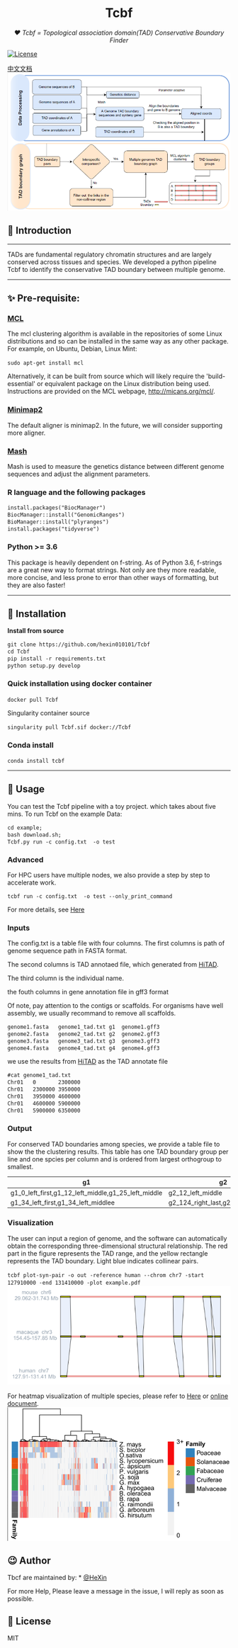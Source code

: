 <h1 align="center">Tcbf</h1>
<p align="center">
    <em> ❤️ Tcbf = Topological association domain(TAD) Conservative Boundary Finder</em>
</p>
<p>
    <a href="https://opensource.org/licenses/MIT">
        <img src="https://img.shields.io/badge/License-MIT-brightgreen.svg" alt="License">
    </a>
</p>

[中文文档](static/TcbfUserManual.docx)
![image](static/pipeline.png)
## 📣 Introduction
___
TADs are fundamental regulatory chromatin structures and are
largely conserved across tissues and species. We developed 
a python pipeline Tcbf to identify the conservative TAD boundary between
multiple genome.


___
## ✨ Pre-requisite:
### [MCL](https://github.com/micans/mcl)
The mcl clustering algorithm is available in the
repositories of some Linux distributions and so can be
installed in the same way as any other package. 
For example, on Ubuntu, Debian, Linux Mint:

`sudo apt-get install mcl`


Alternatively, it can be built from source which 
will likely require the 'build-essential'
or equivalent package on the Linux distribution being 
used. Instructions are provided on the MCL webpage, 
http://micans.org/mcl/.

### [Minimap2](https://github.com/lh3/minimap2)
The default aligner is minimap2. In the future, we will consider supporting more aligner.

### [Mash](https://github.com/marbl/Mash)
Mash is used to measure the genetics distance between different genome sequences and adjust the alignment parameters.


### R language and the following packages

```
install.packages("BiocManager")
BiocManager::install("GenomicRanges")
BioManager::install("plyranges")
install.packages("tidyverse")
```

### Python >= 3.6
This package is heavily dependent on f-string. As of Python 3.6, f-strings are a great new way to format strings. Not only are they more readable, more concise, and less prone to error than other ways of
formatting, but they are also faster!
___
## 🔰 Installation

[//]: # (**pip install**)

[//]: # (```shell)

[//]: # (pip install Tcbf)

[//]: # (```)

**Install from source**
```shell
git clone https://github.com/hexin010101/Tcbf
cd Tcbf
pip install -r requirements.txt
python setup.py develop
```

### Quick installation using docker container


`docker pull Tcbf`

Singularity container source


`singularity pull Tcbf.sif docker://Tcbf`

### Conda install
`conda install tcbf`
___
## 📝 Usage

You can test the Tcbf pipeline with a toy project. which takes about five mins.
To run Tcbf on the example Data:
```
cd example;
bash download.sh;
Tcbf.py run -c config.txt  -o test
```
### Advanced
For HPC users have multiple nodes, we also provide a step by step to accelerate work.
```
tcbf run -c config.txt  -o test --only_print_command
```
For more details, see [Here]()

### Inputs
The config.txt is a table file with four columns. 
The first columns is path of genome sequence path in FASTA format.

The second columns is TAD annotaed file, which generated from [HiTAD](https://xiaotaowang.github.io/TADLib/hitad.html).


The third column is the individual name.

the fouth columns in gene annotation file in gff3 format


Of note, pay attention to the contigs or scaffolds. For organisms have well assembly,
we usually recommand to remove all scaffolds.
```
genome1.fasta   genome1_tad.txt g1  genome1.gff3
genome2.fasta   genome2_tad.txt g2  genome2.gff3
genome3.fasta   genome3_tad.txt g3  genome3.gff3
genome4.fasta   genome4_tad.txt g4  genome4.gff3
```

we use the results from [HiTAD](https://academic.oup.com/nar/article/45/19/e163/4093166) 
as the TAD annotate file 
```
#cat genome1_tad.txt
Chr01   0       2300000
Chr01   2300000 3950000
Chr01   3950000 4600000
Chr01   4600000 5900000
Chr01   5900000 6350000
```



### Output
For conserved TAD boundaries among species, we provide a table file to show the 
the clustering results. This table has one TAD boundary group per line and one spcies per column and is ordered
from largest orthogroup to smallest.



| g1                                                  | g2                                   |
|-----------------------------------------------------|--------------------------------------|
| g1_0_left_first,g1_12_left_middle,g1_25_left_middle | g2_12_left_middle                    |
| g1_34_left_first,g1_34_left_middlee                 | g2_124_right_last,g2_14_left_middle, |


### Visualization
The user can input a region of  genome, 
and the software can automatically obtain the corresponding 
three-dimensional structural relationship.
The red part in the figure represents the TAD range, and the yellow rectangle represents the TAD boundary. Light blue indicates collinear pairs.


`tcbf plot-syn-pair -o out -reference human --chrom chr7 -start 127910000 -end 131410000 -plot example.pdf`
![image](static/example.png)

For heatmap visualization of multiple species, please refer to [Here](example/heatmap.R) or [online document](https://github.com/hexin010101/Tcbf/example/heatmap.R).
![image](static/heatmap.png)

## 😉 Author
Tbcf are maintained by: * [@HeXin](https://github.com/hexin010101)


For more Help, Please leave a message in the issue, 
I will reply as soon as possible.


## 📃 License

MIT 
